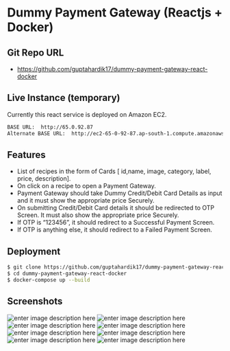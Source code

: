 # Dummy Payment Gateway (Reactjs + Docker)

## Git Repo URL
- https://github.com/guptahardik17/dummy-payment-gateway-react-docker

## Live Instance (temporary)
Currently this react service is deployed on Amazon EC2.
```sh
BASE URL:  http://65.0.92.87
Alternate BASE URL:  http://ec2-65-0-92-87.ap-south-1.compute.amazonaws.com
```

## Features
- List of recipes in the form of Cards [ id,name, image, category, label, price, description].
- On click on a recipe to open a Payment Gateway.
- Payment Gateway should take Dummy Credit/Debit Card Details as input and it must show the appropriate price Securely.
- On submitting Credit/Debit Card details it should be redirected to OTP Screen. It must also show the appropriate price Securely.
- If OTP is “123456”, it should redirect to a Successful Payment Screen.
- If OTP is anything else, it should redirect to a Failed Payment Screen.

## Deployment
```sh
$ git clone https://github.com/guptahardik17/dummy-payment-gateway-react-docker.git
$ cd dummy-payment-gateway-react-docker
$ docker-compose up --build
```

## Screenshots
![enter image description here][1]
![enter image description here][8]
![enter image description here][2]
![enter image description here][3]
![enter image description here][4]
![enter image description here][7]
![enter image description here][5]
![enter image description here][6]

[1]: https://he-s3.s3.amazonaws.com/media/uploads/8817987.png
[2]: https://he-s3.s3.amazonaws.com/media/uploads/9fac57c.png
[3]: https://he-s3.s3.amazonaws.com/media/uploads/de12662.png
[4]: https://he-s3.s3.amazonaws.com/media/uploads/a75666d.png
[5]: https://he-s3.s3.amazonaws.com/media/uploads/b015c35.png
[6]: https://he-s3.s3.amazonaws.com/media/uploads/b6c7b83.png
[7]: https://he-s3.s3.amazonaws.com/media/uploads/d403901.png
[8]: https://he-s3.s3.amazonaws.com/media/uploads/dc2969e.png